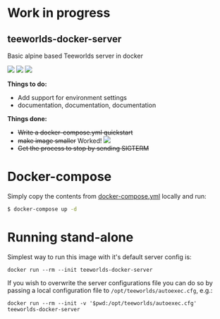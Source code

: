 # Work in progress
## teeworlds-docker-server
Basic alpine based Teeworlds server in docker

[<img src="https://img.shields.io/docker/cloud/build/caroga/teeworlds-docker-server.svg?style=for-the-badge">](https://hub.docker.com/r/caroga/teeworlds-docker-server)
[<img src="https://img.shields.io/docker/pulls/caroga/teeworlds-docker-server.svg?style=for-the-badge">](https://hub.docker.com/r/caroga/teeworlds-docker-server)
[<img src="https://img.shields.io/microbadger/layers/caroga/teeworlds-docker-server.svg?style=for-the-badge">](https://hub.docker.com/r/caroga/teeworlds-docker-server)


**Things to do:**
- Add support for environment settings
- documentation, documentation, documentation

**Things done:**
- ~~Write a docker-compose.yml quickstart~~ 
- ~~make image smaller~~ Worked! [![](https://images.microbadger.com/badges/image/caroga/teeworlds-docker-server.svg)](https://microbadger.com/images/caroga/teeworlds-docker-server)
- ~~Get the process to stop by sending SIGTERM~~

# Docker-compose
Simply copy the contents from [docker-compose.yml](docker-compose.yml) locally and run:

```bash
$ docker-compose up -d
```


# Running stand-alone
Simplest way to run this image with it's default server config is:

`docker run --rm --init teeworlds-docker-server`

If you wish to overwrite the server configurations file you can do so by passing a local configuration file to `/opt/teeworlds/autoexec.cfg`, e.g.:

`docker run --rm --init -v '$pwd:/opt/teeworlds/autoexec.cfg' teeworlds-docker-server`
